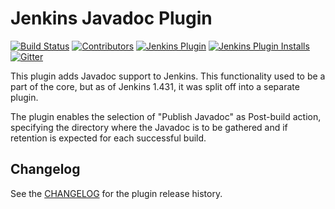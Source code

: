 # Jenkins Javadoc Plugin

[![Build Status](https://ci.jenkins.io/job/Plugins/job/javadoc-plugin/job/master/badge/icon)](https://ci.jenkins.io/job/Plugins/job/javadoc-plugin/job/master/)
[![Contributors](https://img.shields.io/github/contributors/jenkinsci/javadoc-plugin.svg)](https://github.com/jenkinsci/javadoc-plugin/graphs/contributors)
[![Jenkins Plugin](https://img.shields.io/jenkins/plugin/v/javadoc.svg)](https://plugins.jenkins.io/javadoc)
[![Jenkins Plugin Installs](https://img.shields.io/jenkins/plugin/i/javadoc.svg?color=blue)](https://plugins.jenkins.io/javadoc)
[![Gitter](https://badges.gitter.im/jenkinsci/jenkins.svg)](https://gitter.im/jenkinsci/jenkins)

This plugin adds Javadoc support to Jenkins.
This functionality used to be a part of the core, but as of Jenkins 1.431, it was split off into a separate plugin.

The plugin enables the selection of "Publish Javadoc" as Post-build action, specifying the directory where the Javadoc is to be gathered and if retention is expected for each successful build.

## Changelog

See the [CHANGELOG](CHANGELOG.md) for the plugin release history.
